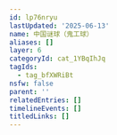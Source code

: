 ```yaml
---
id: lp76nryu
lastUpdated: '2025-06-13'
name: 中国谜球（鬼工球）
aliases: []
layer: 6
categoryId: cat_1YBqIhJq
tagIds:
  - tag_bfXWRiBt
nsfw: false
parent: ''
relatedEntries: []
timelineEvents: []
titledLinks: []
---
```


